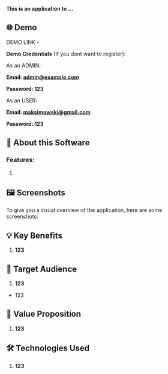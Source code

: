 **This is an application to ...**
## 🌐 Demo

DEMO LINK - 

**Demo Credentials** (If you dont want to register):
<p>
<a>
As an ADMIN:
  
**Email: admin@example.com**

**Password: 123**

</a>

<a>
  
As an USER:

**Email: maksimowski@gmail.com**

**Password: 123**

</a>
</p>



## 📖 About this Software

### Features:

1. 

## 🖼️ Screenshots

To give you a visual overview of the application, here are some screenshots:


## 💡 Key Benefits

1. **123**

## 🎯 Target Audience

1. **123**
- 123

## 🚀 Value Proposition

1. **123**

## 🛠️ Technologies Used

1. **123**



